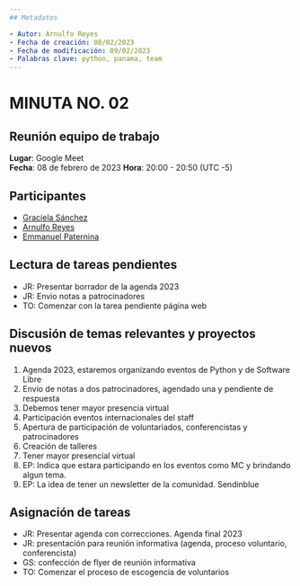 ```yaml
---
## Metadatos

- Autor: Arnulfo Reyes
- Fecha de creación: 08/02/2023
- Fecha de modificación: 09/02/2023
- Palabras clave: python, panama, team
---
```


# MINUTA NO. 02

## Reunión equipo de trabajo

**Lugar**: Google Meet  
**Fecha**: 08 de febrero de 2023
**Hora**: 20:00 - 20:50 (UTC -5)

## **Participantes**

- [Graciela Sánchez](<>)
- [Arnulfo Reyes](https://www.linkedin.com/in/arnulfo-rh)
- [Emmanuel Paternina](https://www.linkedin.com/in/emmanuel-paternina-446a2734)

<!--   - [Arnulfo Reyes](https://www.linkedin.com/in/arnulfo-rh) -->
<!--  - [Dina Cianca](https://www.linkedin.com/in/dina-cianca-9a3113210) -->
<!-- - [Graciela Sánchez](<>) -->
<!-- - [Noel Sánchez](https://www.linkedin.com/in/noel-s%C3%A1nchez-2945071ab)-->
<!-- - [Emmanuel Paternina](https://www.linkedin.com/in/emmanuel-paternina-446a2734) -->

## Lectura de tareas pendientes

- JR: Presentar borrador de la agenda 2023
- JR: Envio notas a patrocinadores
- TO: Comenzar con la tarea pendiente página web

## Discusión de temas relevantes y proyectos nuevos

1. Agenda 2023, estaremos organizando eventos de Python y de Software Libre
2. Envio de notas a dos patrocinadores, agendado una y pendiente de respuesta
3. Debemos tener mayor presencia virtual
4. Participación eventos internacionales del staff
5. Apertura de participación de voluntariados, conferencistas y patrocinadores
6. Creación de talleres
7. Tener mayor presencial virtual
8. EP: Indica que estara participando en los eventos como MC y brindando algun tema.
9. EP: La idea de tener un newsletter de la comunidad. Sendinblue

## Asignación de tareas

- JR: Presentar agenda con correcciones. Agenda final 2023
- JR: presentación para reunión informativa (agenda, proceso voluntario, conferencista)
- GS: confección de flyer de reunión informativa
- TO: Comenzar el proceso de escogencia de voluntarios
